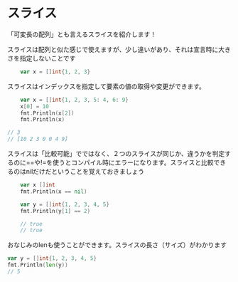 # スライス
「可変長の配列」とも言えるスライスを紹介します！

スライスは配列と似た感じで使えますが、少し違いがあり、それは宣言時に大きさを指定しないことです
```go
    var x = []int{1, 2, 3}
```

スライスはインデックスを指定して要素の値の取得や変更ができます。
```go
    var x = []int{1, 2, 3, 5: 4, 6: 9}
	x[0] = 10
	fmt.Println(x[2])
	fmt.Println(x)

// 3
// [10 2 3 0 0 4 9]
```

スライスは「比較可能」でではなく、２つのスライスが同じか、違うかを判定するのに==や!=を使うとコンパイル時にエラーになります。スライスと比較できるのはnilだけだということを覚えておきましょう

```go
    var x []int
	fmt.Println(x == nil)

	var y = []int{1, 2, 3, 4, 5}
	fmt.Println(y[1] == 2)

    // true
    // true
```

おなじみのlenも使うことができます。スライスの長さ（サイズ）がわかります
```go
var y = []int{1, 2, 3, 4, 5}
fmt.Println(len(y))
// 5
```
